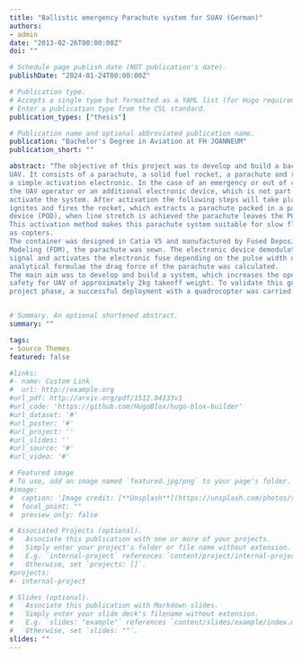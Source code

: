 ```yaml
---
title: "Ballistic emergency Parachute system for SUAV (German)"
authors:
- admin
date: "2013-02-26T00:00:00Z"
doi: ""

# Schedule page publish date (NOT publication's date).
publishDate: "2024-01-24T00:00:00Z"

# Publication type.
# Accepts a single type but formatted as a YAML list (for Hugo requirements).
# Enter a publication type from the CSL standard.
publication_types: ["thesis"]

# Publication name and optional abbreviated publication name.
publication: "Bachelor's Degree in Aviation at FH JOANNEUM"
publication_short: ""

abstract: "The objective of this project was to develop and build a backup safety system for small
UAV. It consists of a parachute, a solid fuel rocket, a parachute and rocket container and
a simple activation electronic. In the case of an emergency or out of control situation
the UAV operator or an additional electronic device, which is not part of this work, can 
activate the system. After activation the following steps will take place: an electronic fuse
ignites and fires the rocket, which extracts a parachute packed in a parachute opening
device (POD), when line stretch is achieved the parachute leaves the POD and opens.
This activation method makes this parachute system suitable for slow flying drones such
as copters.
The container was designed in Catia V5 and manufactured by Fused Deposition
Modeling (FDM), the parachute was sewn. The electronic device demodulates a PWM
signal and activates the electronic fuse depending on the pulse width of the signal. Via
analytical formulae the drag force of the parachute was calculated.
The main aim was to develop and build a system, which increases the operation
safety for UAV of approximately 2kg takeoff weight. To validate this goal, in the final
project phase, a successful deployment with a quadrocopter was carried out."


# Summary. An optional shortened abstract.
summary: ""

tags:
- Source Themes
featured: false

#links:
#- name: Custom Link
#  url: http://example.org
#url_pdf: http://arxiv.org/pdf/1512.04133v1
#url_code: 'https://github.com/HugoBlox/hugo-blox-builder'
#url_dataset: '#'
#url_poster: '#'
#url_project: ''
#url_slides: ''
#url_source: '#'
#url_video: '#'

# Featured image
# To use, add an image named `featured.jpg/png` to your page's folder. 
#image:
#  caption: 'Image credit: [**Unsplash**](https://unsplash.com/photos/s9CC2SKySJM)'
#  focal_point: ""
#  preview_only: false

# Associated Projects (optional).
#   Associate this publication with one or more of your projects.
#   Simply enter your project's folder or file name without extension.
#   E.g. `internal-project` references `content/project/internal-project/index.md`.
#   Otherwise, set `projects: []`.
#projects:
#- internal-project

# Slides (optional).
#   Associate this publication with Markdown slides.
#   Simply enter your slide deck's filename without extension.
#   E.g. `slides: "example"` references `content/slides/example/index.md`.
#   Otherwise, set `slides: ""`.
slides: ""
---
```



